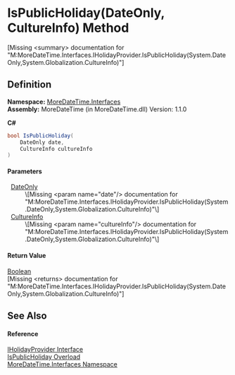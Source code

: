 # IsPublicHoliday(DateOnly, CultureInfo) Method


\[Missing &lt;summary&gt; documentation for "M:MoreDateTime.Interfaces.IHolidayProvider.IsPublicHoliday(System.DateOnly,System.Globalization.CultureInfo)"\]



## Definition
**Namespace:** <a href="N_MoreDateTime_Interfaces">MoreDateTime.Interfaces</a>  
**Assembly:** MoreDateTime (in MoreDateTime.dll) Version: 1.1.0

**C#**
``` C#
bool IsPublicHoliday(
	DateOnly date,
	CultureInfo cultureInfo
)
```



#### Parameters
<dl><dt>  <a href="https://learn.microsoft.com/dotnet/api/system.dateonly" target="_blank" rel="noopener noreferrer">DateOnly</a></dt><dd>\[Missing &lt;param name="date"/&gt; documentation for "M:MoreDateTime.Interfaces.IHolidayProvider.IsPublicHoliday(System.DateOnly,System.Globalization.CultureInfo)"\]</dd><dt>  <a href="https://learn.microsoft.com/dotnet/api/system.globalization.cultureinfo" target="_blank" rel="noopener noreferrer">CultureInfo</a></dt><dd>\[Missing &lt;param name="cultureInfo"/&gt; documentation for "M:MoreDateTime.Interfaces.IHolidayProvider.IsPublicHoliday(System.DateOnly,System.Globalization.CultureInfo)"\]</dd></dl>

#### Return Value
<a href="https://learn.microsoft.com/dotnet/api/system.boolean" target="_blank" rel="noopener noreferrer">Boolean</a>  
\[Missing &lt;returns&gt; documentation for "M:MoreDateTime.Interfaces.IHolidayProvider.IsPublicHoliday(System.DateOnly,System.Globalization.CultureInfo)"\]

## See Also


#### Reference
<a href="T_MoreDateTime_Interfaces_IHolidayProvider">IHolidayProvider Interface</a>  
<a href="Overload_MoreDateTime_Interfaces_IHolidayProvider_IsPublicHoliday">IsPublicHoliday Overload</a>  
<a href="N_MoreDateTime_Interfaces">MoreDateTime.Interfaces Namespace</a>  
